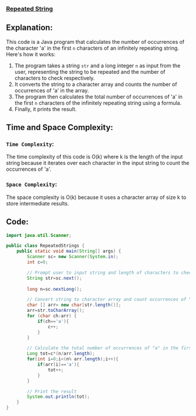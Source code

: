 ### [Repeated String](https://www.hackerrank.com/challenges/repeated-string/problem)

## Explanation:
This code is a Java program that calculates the number of occurrences of the character 'a' in the first `n` characters of an infinitely repeating string. Here's how it works:

1. The program takes a string `str` and a long integer `n` as input from the user, representing the string to be repeated and the number of characters to check respectively.
2. It converts the string to a character array and counts the number of occurrences of 'a' in the array.
3. The program then calculates the total number of occurrences of 'a' in the first `n` characters of the infinitely repeating string using a formula.
4. Finally, it prints the result.

## Time and Space Complexity:
### `Time Complexity`:
The time complexity of this code is O(k) where k is the length of the input string because it iterates over each character in the input string to count the occurrences of 'a'.
### `Space Complexity`:
The space complexity is O(k) because it uses a character array of size k to store intermediate results.

## Code:
```java
import java.util.Scanner;

public class RepeatedStrings {
    public static void main(String[] args) {
        Scanner sc= new Scanner(System.in);
        int c=0;

        // Prompt user to input string and length of characters to check
        String str=sc.next();
        
        long n=sc.nextLong();

        // Convert string to character array and count occurrences of "a"
        char [] arr= new char[str.length()];
        arr=str.toCharArray();
        for (char ch:arr) {
            if(ch=='a'){
                c++;
            }
        }

        // Calculate the total number of occurrences of "a" in the first n characters of the infinitely repeating string
        Long tot=c*(n/arr.length);
        for(int i=0;i<(n% arr.length);i++){
            if(arr[i]=='a'){
                tot++;
            }
        }

        // Print the result
        System.out.println(tot);
    }
}
```
